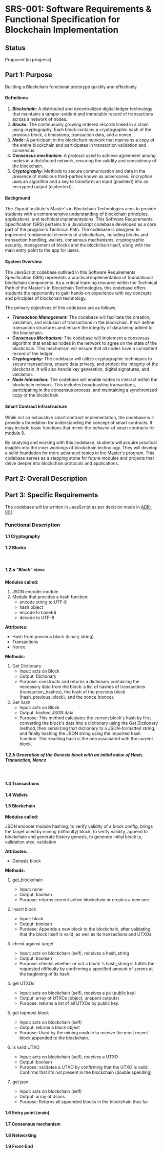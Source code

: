 # SRS-001: Software Requirements & Functional Specification for Blockchain Implementation

## Status

Proposed (in progress)

## Part 1: Purpose

Building a Blockchain functional prototype quickly and effectively.

#### Definitions
   1. _**Blockchain:**_ A distributed and decentralized digital ledger technology that maintains a tamper-evident and immutable record of transactions across a network of nodes.
   2. _**Blocks:**_ The continuously growing ordered records linked in a chain using cryptography. Each block contains a cryptographic hash of the previous block, a timestamp, transaction data, and a nonce.
   3. _**Node:**_ A participant in the blockchain network that maintains a copy of the entire blockchain and participates in transaction validation and consensus.
   4. _**Consensus mechanism:**_ A protocol used to achieve agreement among nodes in a distributed network, ensuring the validity and consistency of the blockchain.
   5. _**Cryptography:**_ Methods to secure communication and data in the presence of malicious third-parties known as adversaries. Encryption uses an algorithm and a key to transform an input (plaintext) into an encrypted output (ciphertext).

#### Background
The Zigurat Institute's Master's in Blockchain Technologies aims to provide students with a comprehensive understanding of blockchain principles, applications, and technical implementations. This Software Requirements Specification (SRS) pertains to a JavaScript codebase developed as a core part of the program's Technical Path. The codebase is designed to implement fundamental elements of a blockchain, including blocks and transaction handling, wallets, consensus mechanisms, cryptographic security, management of blocks and the blockchain itself, along with the main entry point to the app for users.

#### System Overview
The JavaScript codebase outlined in this Software Requirements Specification (SRS) represents a practical implementation of foundational blockchain components. As a critical learning resource within the Technical Path of the Master's in Blockchain Technologies, this codebase offers students the opportunity to gain hands-on experience with key concepts and principles of blockchain technology.

The primary objectives of this codebase are as follows:

- _**Transaction Management:**_ The codebase will facilitate the creation, validation, and inclusion of transactions in the blockchain. It will define transaction structures and ensure the integrity of data being added to the blockchain.
- _**Consensus Mechanism:**_ The codebase will implement a consensus algorithm that enables nodes in the network to agree on the state of the blockchain. This mechanism will ensure that all nodes have a consistent record of the ledger. 
- _**Cryptography:**_ The codebase will utilize cryptographic techniques to secure transactions, ensure data privacy, and protect the integrity of the blockchain. It will also handle key generation, digital signatures, and validation. 
- _**Node Interaction:**_ The codebase will enable nodes to interact within the blockchain network. This includes broadcasting transactions, participating in the consensus process, and maintaining a synchronized copy of the blockchain.

#### Smart Contract Infrastructure 
While not an exhaustive smart contract implementation, the codebase will provide a foundation for understanding the concept of smart contracts. It may include basic functions that mimic the behavior of smart contracts for module 9.

By studying and working with this codebase, students will acquire practical insights into the inner workings of blockchain technology. They will develop a solid foundation for more advanced topics in the Master's program. This codebase serves as a stepping stone for future modules and projects that delve deeper into blockchain protocols and applications.

## Part 2: Overall Description


## Part 3: Specific Requirements

The codebase will be written in JavaScript as per decision made in [ADR-001](https://github.com/Zigurat-blockchain-masters/blockchain-core/blob/main/docs/Architectural%20Decision%20Records/adr-001-roman.md).


### Functional Description

#### 1.1 Cryptography

#### 1.2 Blocks
<br>

##### 1.2.a "Block" class

**Modules called:**
1. JSON encoder module
2. Module that provides a hash function:
   - encode string to UTF-8
   - hash object
   - encode to base64
   - decode to UTF-8

**Attributes:**
- Hash from previous block (binary string)
- Transactions 
- Nonce

**Methods:**
1. Get Dictionary
   - Input: acts on Block
   - Output: Dictionary
   - Purpose: constructs and returns a dictionary containing the necessary data from the block: a list of hashes of transactions (transaction_hashes), the hash of the previous block (hash_previous_block), and the nonce (nonce).
2. Get hash
   - Input: acts on Block
   - Output: hashed JSON data
   - Purpose: This method calculates the current block's hash by first converting the block's data into a dictionary using the Get Dictionary method, then serializing that dictionary to a JSON-formatted string, and finally hashing the JSON string using the imported hash function. The resulting hash is the one associated with the current block.


##### 1.2.b Generation of the Genesis block with an initial value of Hash, Transaction, Nonce
<br>

#### 1.3 Transactions

#### 1.4 Wallets

#### 1.5 Blockchain


**Modules called:**

JSON encoder module
hashing, to verify validity of a block
config, brings the target used by mining (difficulty)
block, to verify validity, append to blockchain and generate history
genesis, to generate initial block
tx, validation
utxo, validation


**Attributes:**

* Genesis block

**Methods:**

1. get_blockchain
   * Input: none
   * Output: boolean
   * Purpose: returns current active blockchain or creates a new one.

2. insert block
   * Input: block
   * Output: boolean
   * Purpose: Appends a new block to the blockchain, after validating that the block itself is valid, as well as its transactions and UTXOs.

3. check against target 
   * Input: acts on blockchain (self), receives a hash_string 
   * Output: boolean
   * Purpose: checks whether or not a block 's hash_string is fulfills the requested difficulty by confirming a specified amount of zeroes at the beginning of its hash.

4. get UTXOs 
   * Input: acts on blockchain (self), receives a pk (public key)
   * Output: array of UTXOs (object, unspent outputs)
   * Purpose: returns a list of all UTXOs by public key.

5. get topmost block
   * Input: acts on blockchain (self)
   * Output: returns a block object
   * Purpose: Used by the mining module to receive the most recent block appended to the blockchain.

6. is valid UTXO
   * Input: acts on blockchain (self), receives a UTXO
   * Output: boolean
   * Purpose: validates a UTXO by confirming that the UTXO is valid. Confirms that it's not present in the blockchain (double spending)

7. get json
   * Input: acts on blockchain (self)
   * Output: array of Jsons
   * Purpose: Returns all appended blocks in the blockchain thus far

#### 1.6 Entry point (main)

#### 1.7 Consensus mechanism

#### 1.8 Networking

#### 1.9 Front-End
